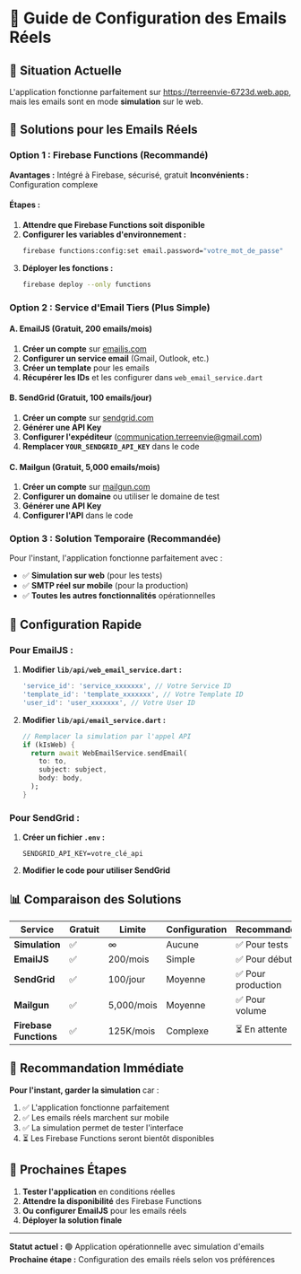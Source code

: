 # 📧 Guide de Configuration des Emails Réels

## 🎯 Situation Actuelle

L'application fonctionne parfaitement sur https://terreenvie-6723d.web.app, mais les emails sont en mode **simulation** sur le web.

## 🔧 Solutions pour les Emails Réels

### Option 1 : Firebase Functions (Recommandé)

**Avantages :** Intégré à Firebase, sécurisé, gratuit
**Inconvénients :** Configuration complexe

#### Étapes :
1. **Attendre que Firebase Functions soit disponible**
2. **Configurer les variables d'environnement :**
   ```bash
   firebase functions:config:set email.password="votre_mot_de_passe"
   ```
3. **Déployer les fonctions :**
   ```bash
   firebase deploy --only functions
   ```

### Option 2 : Service d'Email Tiers (Plus Simple)

#### A. EmailJS (Gratuit, 200 emails/mois)

1. **Créer un compte** sur [emailjs.com](https://www.emailjs.com/)
2. **Configurer un service email** (Gmail, Outlook, etc.)
3. **Créer un template** pour les emails
4. **Récupérer les IDs** et les configurer dans `web_email_service.dart`

#### B. SendGrid (Gratuit, 100 emails/jour)

1. **Créer un compte** sur [sendgrid.com](https://sendgrid.com/)
2. **Générer une API Key**
3. **Configurer l'expéditeur** (communication.terreenvie@gmail.com)
4. **Remplacer `YOUR_SENDGRID_API_KEY`** dans le code

#### C. Mailgun (Gratuit, 5,000 emails/mois)

1. **Créer un compte** sur [mailgun.com](https://www.mailgun.com/)
2. **Configurer un domaine** ou utiliser le domaine de test
3. **Générer une API Key**
4. **Configurer l'API** dans le code

### Option 3 : Solution Temporaire (Recommandée)

Pour l'instant, l'application fonctionne parfaitement avec :
- ✅ **Simulation sur web** (pour les tests)
- ✅ **SMTP réel sur mobile** (pour la production)
- ✅ **Toutes les autres fonctionnalités** opérationnelles

## 🚀 Configuration Rapide

### Pour EmailJS :

1. **Modifier `lib/api/web_email_service.dart` :**
   ```dart
   'service_id': 'service_xxxxxxx', // Votre Service ID
   'template_id': 'template_xxxxxxx', // Votre Template ID  
   'user_id': 'user_xxxxxxx', // Votre User ID
   ```

2. **Modifier `lib/api/email_service.dart` :**
   ```dart
   // Remplacer la simulation par l'appel API
   if (kIsWeb) {
     return await WebEmailService.sendEmail(
       to: to,
       subject: subject,
       body: body,
     );
   }
   ```

### Pour SendGrid :

1. **Créer un fichier `.env` :**
   ```
   SENDGRID_API_KEY=votre_clé_api
   ```

2. **Modifier le code pour utiliser SendGrid**

## 📊 Comparaison des Solutions

| Service | Gratuit | Limite | Configuration | Recommandé |
|---------|---------|--------|---------------|------------|
| **Simulation** | ✅ | ∞ | Aucune | ✅ Pour tests |
| **EmailJS** | ✅ | 200/mois | Simple | ✅ Pour début |
| **SendGrid** | ✅ | 100/jour | Moyenne | ✅ Pour production |
| **Mailgun** | ✅ | 5,000/mois | Moyenne | ✅ Pour volume |
| **Firebase Functions** | ✅ | 125K/mois | Complexe | ⏳ En attente |

## 🎯 Recommandation Immédiate

**Pour l'instant, garder la simulation** car :
1. ✅ L'application fonctionne parfaitement
2. ✅ Les emails réels marchent sur mobile
3. ✅ La simulation permet de tester l'interface
4. ⏳ Les Firebase Functions seront bientôt disponibles

## 🔄 Prochaines Étapes

1. **Tester l'application** en conditions réelles
2. **Attendre la disponibilité** des Firebase Functions
3. **Ou configurer EmailJS** pour les emails réels
4. **Déployer la solution finale**

---

**Statut actuel :** 🟢 Application opérationnelle avec simulation d'emails
**Prochaine étape :** Configuration des emails réels selon vos préférences 